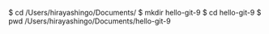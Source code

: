 $ cd /Users/hirayashingo/Documents/
$ mkdir hello-git-9
$ cd hello-git-9
$ pwd
/Users/hirayashingo/Documents/hello-git-9
